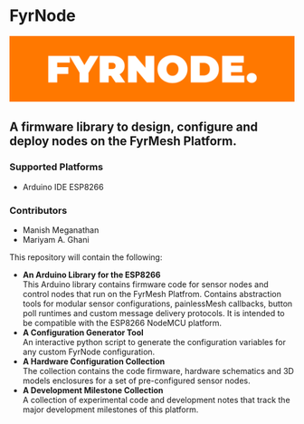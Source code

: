 # FyrNode
![FyrNode Banner](fyrnode_banner.png)
## A firmware library to design, configure and deploy nodes on the FyrMesh Platform.

### Supported Platforms
- Arduino IDE ESP8266

### Contributors
- Manish Meganathan
- Mariyam A. Ghani

This repository will contain the following: 
- **An Arduino Library for the ESP8266**  
  This Arduino library contains firmware code for sensor nodes and control nodes that run on the FyrMesh Platfrom. Contains abstraction tools for modular sensor configurations, painlessMesh callbacks, button poll runtimes and custom message delivery protocols. It is intended to be compatible with the ESP8266 NodeMCU platform.
- **A Configuration Generator Tool**  
  An interactive python script to generate the configuration variables for any custom FyrNode configuration. 
- **A Hardware Configuration Collection**  
  The collection contains the code firmware, hardware schematics and 3D models enclosures for a set of pre-configured sensor nodes. 
- **A Development Milestone Collection**  
  A collection of experimental code and development notes that track the major development milestones of this platform.